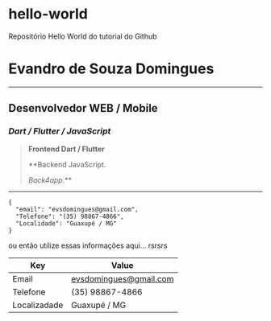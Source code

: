 # hello-world
Repositório Hello World do tutorial do Github

# Evandro de Souza Domingues

---

## Desenvolvedor WEB / Mobile

### *Dart / Flutter / JavaScript*


> 
> **Frontend Dart / Flutter**
> 
> **Backend JavaScript. 
> 
> *_Back4app_*.**
> 

---

```
{
  "email": "evsdomingues@gmail.com",
  "Telefone": "(35) 98867-4866",
  "Localidade": "Guaxupé / MG"
}
```


ou então utilize essas informações aqui... rsrsrs

| Key | Value |
| ----------- | ----------- |
| Email | evsdomingues@gmail.com |
| Telefone | (35) 98867-4866 |
| Localizadade | Guaxupé / MG |


